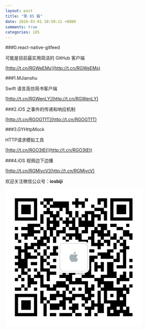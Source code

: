 ```yaml
---
layout: post
title: "第 85 篇"
date: 2016-03-01 18:59:11 +0800
comments: true
categories: iOS
---
```

###0.react-native-gitfeed

可能是目前最实用简洁的 GitHub 客户端

[http://t.cn/RGWeEMs](http://t.cn/RGWeEMs)  

###1.MJianshu

Swift 语言高仿简书客户端

[http://t.cn/RGWenLY](http://t.cn/RGWenLY)  

###2.iOS 之事件的传递和响应机制

[http://t.cn/RGOGTfT](http://t.cn/RGOGTfT)  

###3.GYHttpMock

HTTP请求模拟工具

[http://t.cn/RGO3tEt](http://t.cn/RGO3tEt)  

###4.iOS 视频边下边播

[http://t.cn/RGMivcV](http://t.cn/RGMivcV)  

欢迎关注微信公众号：**iosbiji**

![iOS开发笔记](/images/weixin.jpg)